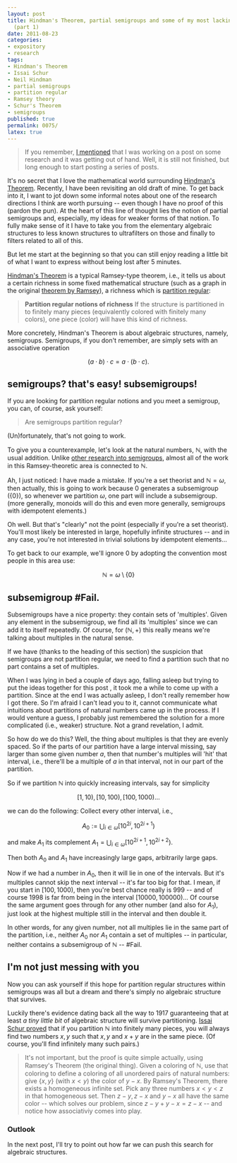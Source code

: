 ```yaml
---
layout: post
title: Hindman's Theorem, partial semigroups and some of my most lacking intuitions
  (part 1)
date: 2011-08-23
categories:
- expository
- research
tags:
- Hindman's Theorem
- Issai Schur
- Neil Hindman
- partial semigroups
- partition regular
- Ramsey theory
- Schur's Theorem
- semigroups
published: true
permalink: 0075/
latex: true
---
```


> If you remember, [I mentioned](/0073/) that I was working on a post on some research and it was getting out of hand. Well, it is still not finished, but long enough to start posting a series of posts.

It's no secret that I love the mathematical world surrounding [Hindman's Theorem](http://en.wikipedia.org/wiki/IP_set#Hindman.27s_Theorem). Recently, I have been revisiting an old draft of mine. To get back into it, I want to jot down some informal notes about one of the research directions I think are worth pursuing -- even though I have no proof of this (pardon the pun). At the heart of this line of thought lies the notion of partial semigroups and, especially, my ideas for weaker forms of that notion. To fully make sense of it I have to take you from the elementary algebraic structures to less known structures to ultrafilters on those and finally to filters related to all of this.

But let me start at the beginning so that you can still enjoy reading a little bit of what I want to express without being lost after 5 minutes.

[Hindman's Theorem](http://en.wikipedia.org/wiki/IP_set#Hindman.27s_Theorem) is a typical Ramsey-type theorem, i.e., it tells us about a certain richness in some fixed mathematical structure (such as a graph in the original [theorem by Ramsey](http://en.wikipedia.org/wiki/Ramsey%27s_theorem)), a richness which is [partition regular](http://en.wikipedia.org/wiki/Partition_regular):

> **Partition regular notions of richness** If the structure is partitioned in to finitely many pieces (equivalently colored with finitely many colors), one piece (color) will have this kind of richness.

More concretely, Hindman's Theorem is about algebraic structures, namely, semigroups. Semigroups, if you don't remember, are simply sets with an associative operation

$$ (a \cdot b) \cdot c = a \cdot (b \cdot c).$$

## semigroups? that's easy! subsemigroups!

If you are looking for partition regular notions and you meet a semigroup, you can, of course, ask yourself:

> Are semigroups partition regular?

(Un)fortunately, that's not going to work.

To give you a counterexample, let's look at the natural numbers, $\mathbb{N}$, with the usual addition. Unlike [other research into semigroups](http://en.wikipedia.org/wiki/Semigroup#Special_classes_of_semigroups), almost all of the work in this Ramsey-theoretic area is connected to $\mathbb{N}$.

Ah, I just noticed: I have made a mistake. If you're a set theorist and $\mathbb{N} = \omega$, then actually, this is going to work because $0$ generates a subsemigroup ($\{0\}$), so whenever we partition $\omega$, one part will include a subsemigroup. (more generally, monoids will do this and even more generally, semigroups with idempotent elements.)

Oh well. But that's "clearly" not the point (especially if you're a set theorist). You'll most likely be interested in large, hopefully infinite structures -- and in any case, you're not interested in trivial solutions by idempotent elements...

To get back to our example, we'll ignore $0$ by adopting the convention most people in this area use:

$$\mathbb{N} = \omega \setminus \{0\}$$

## subsemigroup #Fail.

Subsemigroups have a nice property: they contain sets of 'multiples'. Given any element in the subsemigroup, we find all its 'multiples' since we can add it to itself repeatedly. Of course, for $(\mathbb{N},+)$ this really means we're talking about multiples in the natural sense.

If we have (thanks to the heading of this section) the suspicion that semigroups are not partition regular, we need to find a partition such that no part contains a set of multiples.

When I was lying in bed a couple of days ago, falling asleep but trying to put the ideas together for this post , it took me a while to come up with a partition. Since at the end I was actually asleep, I don't really remember how I got there. So I'm afraid I can't lead you to it, cannot communicate what intuitions about partitions of natural numbers came up in the process. If I would venture a guess, I probably just remembered the solution for a more complicated (i.e., weaker) structure. Not a grand revelation, I admit.

So how do we do this? Well, the thing about multiples is that they are evenly spaced. So if the parts of our partition have a large interval missing, say larger than some given number $a$, then that number's multiples will 'hit' that interval, i.e., there'll be a multiple of $a$ in that interval, not in our part of the partition.

So if we partition $\mathbb{N}$ into quickly increasing intervals, say for simplicity

$$ [1,10), [10,100), [100,1000) \ldots$$

we can do the following: Collect every other interval, i.e.,

$$A_0 := \bigcup_{i\in \omega} [10^{2i},10^{2i+1})$$

and make $A_1$ its complement $A_1 = \bigcup_{i\in \omega} [10^{2i+1},10^{2i+2})$.

Then both $A_0$ and $A_1$ have increasingly large gaps, arbitrarily large gaps.

Now if we had a number in $A_0$, then it will lie in one of the intervals. But it's multiples cannot skip the next interval -- it's far too big for that. I mean, if you start in $[100,1000)$, then you're best chance really is $999$ -- and of course $1998$ is far from being in the interval $[10000,100000)$... Of course the same argument goes through for any other number (and also for $A_1$), just look at the highest multiple still in the interval and then double it.

In other words, for any given number, not all multiples lie in the same part of the partition, i.e., neither $A_0$ nor $A_1$ contain a set of multiples -- in particular, neither contains a subsemigroup of $\mathbb{N}$ -- #Fail.

## I'm not just messing with you

Now you can ask yourself if this hope for partition regular structures within semigroups was all but a dream and there's simply no algebraic structure that survives.

Luckily there's evidence dating back all the way to 1917 guaranteeing that at least _a tiny little bit_ of algebraic structure will survive partitioning. [Issai Schur proved](http://en.wikipedia.org/wiki/Schur%27s_theorem#Ramsey_theory) that if you partition $\mathbb{N}$ into finitely many pieces, you will always find two numbers $x,y$ such that $x, y$ and $x+y$ are in the same piece. (Of course, you'll find infinitely many such pairs.)

> It's not important, but the proof is quite simple actually, using Ramsey's Theorem (the original thing). Given a coloring of $\mathbb{N}$, use that coloring to define a coloring of all unordered pairs of natural numbers: give $\{x,y\}$ (with $x < y$) the color of $y-x$. By Ramsey's Theorem, there exists a homogeneous infinite set. Pick any three numbers $x < y < z$ in that homogeneous set. Then $z - y, z - x$ and $y - x$ all have the same color -- which solves our problem, since $z-y + y-x = z-x$ -- and notice how associativiy comes into play.

### Outlook

In the next post, I'll try to point out how far we can push this search for algebraic structures.
